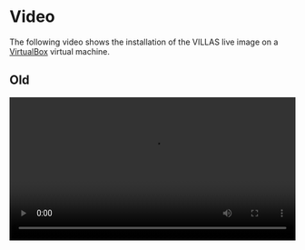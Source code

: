 # Video

The following video shows the installation of the VILLAS live image on a [VirtualBox](http://www.virtualbox.org) virtual machine.

<asciinema-player cols="500" poster="npt:0:1" src="/recordings/terminal/villaslive-installation.json" />

## Old

<video controls width="100%" align="center">
	<source src="https://videos.fein-aachen.org/VILLASlive_Installation_0.8.2.mp4" type="video/mp4" />
</video>
